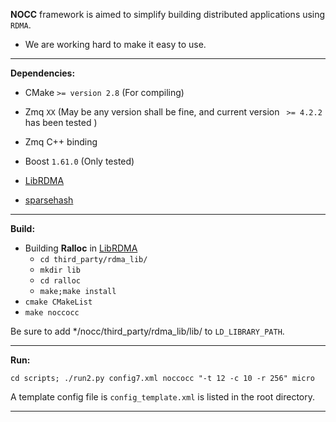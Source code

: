 **NOCC** framework is aimed to simplify building distributed applications using `RDMA`. 

- We are working hard to make it easy to use.

***

**Dependencies:**

- CMake `>= version 2.8` (For compiling)


- Zmq `XX` (May be any version shall be fine, and current version ` >= 4.2.2` has been tested )
- Zmq C++ binding
- Boost `1.61.0` (Only tested)
- [LibRDMA](http://ipads.se.sjtu.edu.cn:1312/Windybeing/rdma_lib)
- [sparsehash](https://github.com/sparsehash/sparsehash-c11)

***

**Build:**

- Building **Ralloc** in [LibRDMA](http://ipads.se.sjtu.edu.cn:1312/Windybeing/rdma_lib)
  - `cd third_party/rdma_lib/`
  - `mkdir lib`
  - `cd ralloc`
  - `make;make install` 
- `cmake CMakeList`
- `make noccocc`

Be sure to add */nocc/third_party/rdma_lib/lib/ to `LD_LIBRARY_PATH`.

***

**Run:**

`cd scripts; ./run2.py config7.xml noccocc "-t 12 -c 10 -r 256" micro`

A template config file is `config_template.xml` is listed in the root directory.

***

